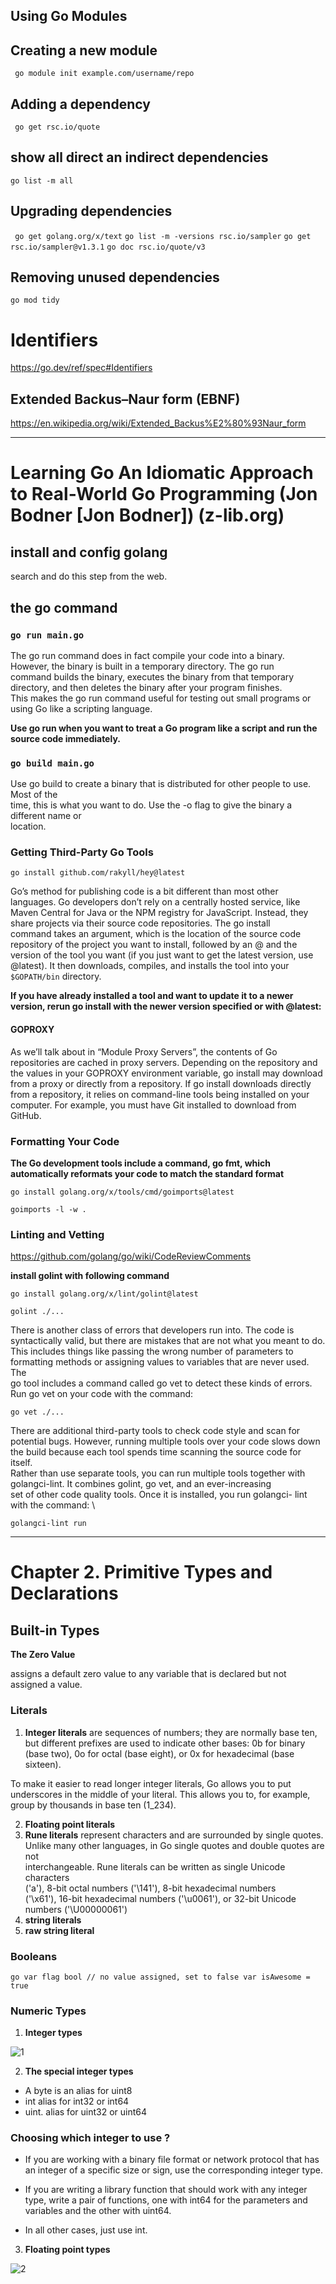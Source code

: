 ## Using Go Modules

## Creating a new module
` go module init example.com/username/repo`

## Adding a dependency
` go get rsc.io/quote`

## show all direct an indirect dependencies
`go list -m all`

## Upgrading dependencies
` go get golang.org/x/text`
`go list -m -versions rsc.io/sampler`
`go get rsc.io/sampler@v1.3.1`
`go doc rsc.io/quote/v3`

## Removing unused dependencies
`go mod tidy`

# Identifiers
https://go.dev/ref/spec#Identifiers

## Extended Backus–Naur form (EBNF)
https://en.wikipedia.org/wiki/Extended_Backus%E2%80%93Naur_form

----------------------------------------------------------------------------

# Learning Go An Idiomatic Approach to Real-World Go Programming (Jon Bodner [Jon Bodner]) (z-lib.org)

## install and config golang

search and do this step from the web.

## the go command

### `go run main.go`

The go run command does in fact compile your code into a binary. \
However, the binary is built in a temporary directory. The go run \
command builds the binary, executes the binary from that temporary \
directory, and then deletes the binary after your program finishes. \
This makes the go run command useful for testing out small programs or\
using Go like a scripting language. 

**Use go run when you want to treat a Go program like a script and run the source code
immediately.**

### `go build main.go`

Use go build to create a binary that is distributed for other people to use. Most of the \
time, this is what you want to do. Use the -o flag to give the binary a different name or \
location. 

### Getting Third-Party Go Tools


`go install github.com/rakyll/hey@latest `

Go’s method for publishing code is a bit different than most other \
languages. Go developers don’t rely on a centrally hosted service, like \
Maven Central for Java or the NPM registry for JavaScript. Instead, they \
share projects via their source code repositories. The go install \
command takes an argument, which is the location of the source code \
repository of the project you want to install, followed by an @ and the \
version of the tool you want (if you just want to get the latest version, use \
@latest). It then downloads, compiles, and installs the tool into your \
`$GOPATH/bin` directory.

**If you have already installed a tool and want to update it to a newer version,
rerun go install with the newer version specified or with @latest:**

#### GOPROXY 

As we’ll talk about in “Module Proxy Servers”, the contents of Go repositories are 
cached in proxy servers. Depending on the repository and the values in your GOPROXY 
environment variable, go install may download from a proxy or directly from a
repository. If go install downloads directly from a repository, it relies on
command-line tools being installed on your computer. For example, you must have Git
installed to download from GitHub.

### Formatting Your Code

**The Go development tools include a command, go fmt, which
automatically reformats your code to match the standard format**

`go install golang.org/x/tools/cmd/goimports@latest`

`goimports -l -w .`

### Linting and Vetting

https://github.com/golang/go/wiki/CodeReviewComments

**install golint with following command**

`go install golang.org/x/lint/golint@latest`

`golint ./...`

There is another class of errors that developers run into. The code is \
syntactically valid, but there are mistakes that are not what you meant to do. \
This includes things like passing the wrong number of parameters to \
formatting methods or assigning values to variables that are never used. The \
go tool includes a command called go vet to detect these kinds of errors. \
Run go vet on your code with the command:

`go vet ./...`

There are additional third-party tools to check code style and scan for \
potential bugs. However, running multiple tools over your code slows down \
the build because each tool spends time scanning the source code for itself. \
Rather than use separate tools, you can run multiple tools together with \
golangci-lint. It combines golint, go vet, and an ever-increasing \
set of other code quality tools. Once it is installed, you run golangci-
lint with the command: \

`golangci-lint run`

----------------------------------------------------------------------------

# Chapter 2. Primitive Types and Declarations

## Built-in Types

**The Zero Value**

assigns a default zero value to any variable that is declared but not assigned a value.

### Literals

1. **Integer literals** are sequences of numbers; they are normally base ten, but
different prefixes are used to indicate other bases: 0b for binary (base two),
0o for octal (base eight), or 0x for hexadecimal (base sixteen).

To make it easier to read longer integer literals, Go allows you to put \
underscores in the middle of your literal. This allows you to, for example, \
group by thousands in base ten (1_234). 

2. **Floating point literals**
4.  **Rune literals** represent characters and are surrounded by single quotes. \
Unlike many other languages, in Go single quotes and double quotes are not \
interchangeable. Rune literals can be written as single Unicode characters \
('a'), 8-bit octal numbers ('\141'), 8-bit hexadecimal numbers \
('\x61'), 16-bit hexadecimal numbers ('\u0061'), or 32-bit Unicode \
numbers ('\U00000061')
5. **string literals**
6. **raw string literal**

### Booleans

`go
var flag bool // no value assigned, set to false
var isAwesome = true
`

### Numeric Types

1. **Integer types**

![1](./images2/1.png)

2. **The special integer types**

- A byte is an alias for uint8 
- int alias for int32 or int64
- uint. alias for uint32 or uint64

### Choosing which integer to use ?

- If you are working with a binary file format or network protocol
that has an integer of a specific size or sign, use the corresponding
integer type.

- If you are writing a library function that should work with any
integer type, write a pair of functions, one with int64 for the
parameters and variables and the other with uint64. 

- In all other cases, just use int.

3. **Floating point types**

![2](./images2/2.png)
